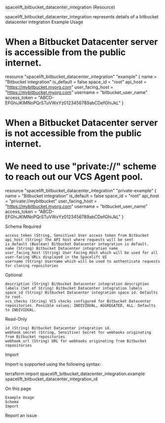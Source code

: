 
spacelift_bitbucket_datacenter_integration (Resource)

spacelift_bitbucket_datacenter_integration represents details of a bitbucket datacenter integration
Example Usage

# When a Bitbucket Datacenter server is accessible from the public internet.
resource "spacelift_bitbucket_datacenter_integration" "example" {
  name             = "Bitbucket integration"
  is_default       = false
  space_id         = "root"
  api_host         = "https://mybitbucket.myorg.com"
  user_facing_host = "https://mybitbucket.myorg.com"
  username         = "bitbucket_user_name"
  access_token     = "ABCD-EFGhiJKlMNoPQrSTuVWxYz0123456789abCDefGhiJkL"
}

# When a Bitbucket Datacenter server is not accessible from the public internet.
# We need to use "private://" scheme to reach out our VCS Agent pool.
resource "spacelift_bitbucket_datacenter_integration" "private-example" {
  name             = "Bitbucket integration"
  is_default       = false
  space_id         = "root"
  api_host         = "private://mybitbucket"
  user_facing_host = "https://mybitbucket.myorg.com"
  username         = "bitbucket_user_name"
  access_token     = "ABCD-EFGhiJKlMNoPQrSTuVWxYz0123456789abCDefGhiJkL"
}

Schema
Required

    access_token (String, Sensitive) User access token from Bitbucket
    api_host (String) The API host where requests will be sent
    is_default (Boolean) Bitbucket Datacenter integration is default.
    name (String) Bitbucket Datacenter integration name
    user_facing_host (String) User Facing Host which will be used for all user-facing URLs displayed in the Spacelift UI
    username (String) Username which will be used to authenticate requests for cloning repositories

Optional

    description (String) Bitbucket Datacenter integration description
    labels (Set of String) Bitbucket Datacenter integration labels
    space_id (String) Bitbucket Datacenter integration space id. Defaults to root.
    vcs_checks (String) VCS checks configured for Bitbucket Datacenter repositories. Possible values: INDIVIDUAL, AGGREGATED, ALL. Defaults to INDIVIDUAL.

Read-Only

    id (String) Bitbucket Datacenter integration id.
    webhook_secret (String, Sensitive) Secret for webhooks originating from Bitbucket repositories
    webhook_url (String) URL for webhooks originating from Bitbucket repositories

Import

Import is supported using the following syntax:

terraform import spacelift_bitbucket_datacenter_integration.example spacelift_bitbucket_datacenter_integration_id

On this page

    Example Usage
    Schema
    Import

Report an issue 